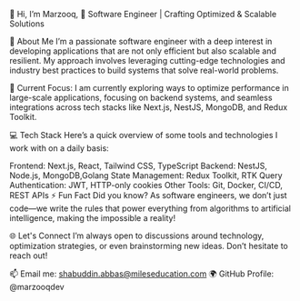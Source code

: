 👋 Hi, I’m Marzooq,
🚀 Software Engineer | Crafting Optimized & Scalable Solutions

👀 About Me
I’m a passionate software engineer with a deep interest in developing applications that are not only efficient but also scalable and resilient. My approach involves leveraging cutting-edge technologies and industry best practices to build systems that solve real-world problems.

🌱 Current Focus:
I am currently exploring ways to optimize performance in large-scale applications, focusing on backend systems,  and seamless integrations across tech stacks like Next.js, NestJS, MongoDB, and Redux Toolkit.

💻 Tech Stack
Here’s a quick overview of some tools and technologies I work with on a daily basis:

Frontend: Next.js, React, Tailwind CSS, TypeScript
Backend: NestJS, Node.js, MongoDB,Golang
State Management: Redux Toolkit, RTK Query
Authentication: JWT, HTTP-only cookies
Other Tools: Git, Docker, CI/CD, REST APIs
⚡ Fun Fact
Did you know? As software engineers, we don’t just code—we write the rules that power everything from algorithms to artificial intelligence, making the impossible a reality!

🌐 Let's Connect
I’m always open to discussions around technology, optimization strategies, or even brainstorming new ideas. Don’t hesitate to reach out!

📫 Email me: shabuddin.abbas@mileseducation.com
🌍 GitHub Profile: @marzooqdev
